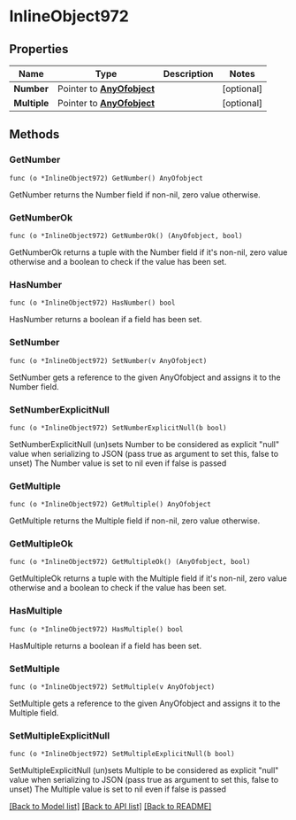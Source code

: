 # InlineObject972

## Properties

Name | Type | Description | Notes
------------ | ------------- | ------------- | -------------
**Number** | Pointer to [**AnyOfobject**](anyOf&lt;object&gt;.md) |  | [optional] 
**Multiple** | Pointer to [**AnyOfobject**](anyOf&lt;object&gt;.md) |  | [optional] 

## Methods

### GetNumber

`func (o *InlineObject972) GetNumber() AnyOfobject`

GetNumber returns the Number field if non-nil, zero value otherwise.

### GetNumberOk

`func (o *InlineObject972) GetNumberOk() (AnyOfobject, bool)`

GetNumberOk returns a tuple with the Number field if it's non-nil, zero value otherwise
and a boolean to check if the value has been set.

### HasNumber

`func (o *InlineObject972) HasNumber() bool`

HasNumber returns a boolean if a field has been set.

### SetNumber

`func (o *InlineObject972) SetNumber(v AnyOfobject)`

SetNumber gets a reference to the given AnyOfobject and assigns it to the Number field.

### SetNumberExplicitNull

`func (o *InlineObject972) SetNumberExplicitNull(b bool)`

SetNumberExplicitNull (un)sets Number to be considered as explicit "null" value
when serializing to JSON (pass true as argument to set this, false to unset)
The Number value is set to nil even if false is passed
### GetMultiple

`func (o *InlineObject972) GetMultiple() AnyOfobject`

GetMultiple returns the Multiple field if non-nil, zero value otherwise.

### GetMultipleOk

`func (o *InlineObject972) GetMultipleOk() (AnyOfobject, bool)`

GetMultipleOk returns a tuple with the Multiple field if it's non-nil, zero value otherwise
and a boolean to check if the value has been set.

### HasMultiple

`func (o *InlineObject972) HasMultiple() bool`

HasMultiple returns a boolean if a field has been set.

### SetMultiple

`func (o *InlineObject972) SetMultiple(v AnyOfobject)`

SetMultiple gets a reference to the given AnyOfobject and assigns it to the Multiple field.

### SetMultipleExplicitNull

`func (o *InlineObject972) SetMultipleExplicitNull(b bool)`

SetMultipleExplicitNull (un)sets Multiple to be considered as explicit "null" value
when serializing to JSON (pass true as argument to set this, false to unset)
The Multiple value is set to nil even if false is passed

[[Back to Model list]](../README.md#documentation-for-models) [[Back to API list]](../README.md#documentation-for-api-endpoints) [[Back to README]](../README.md)


